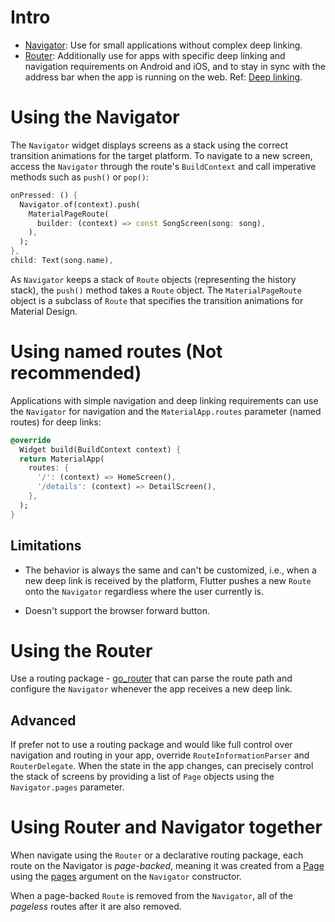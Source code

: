 # Intro

- [Navigator](https://api.flutter.dev/flutter/widgets/Navigator-class.html): Use for small applications without complex deep linking.
- [Router](https://api.flutter.dev/flutter/widgets/Router-class.html): Additionally use for apps with specific deep linking and navigation requirements on Android and iOS, and to stay in sync with the address bar when the app is running on the web. Ref: [Deep linking](https://docs.flutter.dev/ui/navigation/deep-linking).

# Using the Navigator

The `Navigator` widget displays screens as a stack using the correct transition animations for the target platform. To navigate to a new screen, access the `Navigator` through the route's `BuildContext` and call imperative methods such as `push()` or `pop()`:

```dart
onPressed: () {
  Navigator.of(context).push(
    MaterialPageRoute(
      builder: (context) => const SongScreen(song: song),
    ),
  );
},
child: Text(song.name),
```

As `Navigator` keeps a stack of `Route` objects (representing the history stack), the `push()` method takes a `Route` object. The `MaterialPageRoute` object is a subclass of `Route` that specifies the transition animations for Material Design.

# Using named routes (Not recommended)

Applications with simple navigation and deep linking requirements can use the `Navigator` for navigation and the `MaterialApp.routes` parameter (named routes) for deep links:

```dart
@override
  Widget build(BuildContext context) {
  return MaterialApp(
    routes: {
      '/': (context) => HomeScreen(),
      '/details': (context) => DetailScreen(),
    },
  );
}
```

## Limitations

- The behavior is always the same and can't be customized, i.e., when a new deep link is received by the platform, Flutter pushes a new `Route` onto the `Navigator` regardless where the user currently is.

- Doesn't support the browser forward button.

# Using the Router

Use a routing package - [go_router](https://pub.dev/packages/go_router) that can parse the route path and configure the `Navigator` whenever the app receives a new deep link.

## Advanced 

If prefer not to use a routing package and would like full control over navigation and routing in your app, override `RouteInformationParser` and `RouterDelegate`. When the state in the app changes, can precisely control the stack of screens by providing a list of `Page` objects using the `Navigator.pages` parameter.

# Using Router and Navigator together

When navigate using the `Router` or a declarative routing package, each route on the Navigator is _page-backed_, meaning it was created from a [Page](https://api.flutter.dev/flutter/widgets/Page-class.html) using the [pages](https://api.flutter.dev/flutter/widgets/Navigator/pages.html) argument on the `Navigator` constructor.

When a page-backed `Route` is removed from the `Navigator`, all of the _pageless_ routes after it are also removed.
